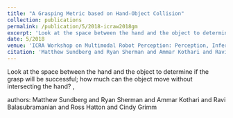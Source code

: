 ```yaml
---
title: "A Grasping Metric based on Hand-Object Collision"
collection: publications
permalink: /publication/5/2018-icraw2018gm
excerpt: 'Look at the space between the hand and the object to determine if the grasp will be successful; how much can the object move without intersecting the hand? , '
date: 5/2018
venue: 'ICRA Workshop on Multimodal Robot Perception: Perception, Inference, and Learning for Joint Semantic, Geometric, and Physical Understanding'
citation: 'Matthew Sundberg and Ryan Sherman and Ammar Kothari and Ravi Balasubramanian and Ross Hatton and Cindy Grimm'
---
```

Look at the space between the hand and the object to determine if the grasp will be successful; how much can the object move without intersecting the hand? , 

authors: Matthew Sundberg and Ryan Sherman and Ammar Kothari and Ravi Balasubramanian and Ross Hatton and Cindy Grimm
